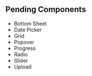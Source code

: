 ## Pending Components

- Bottom Sheet
- Date Picker
- Grid
- Popover
- Progress
- Radio
- Slider
- Upload
